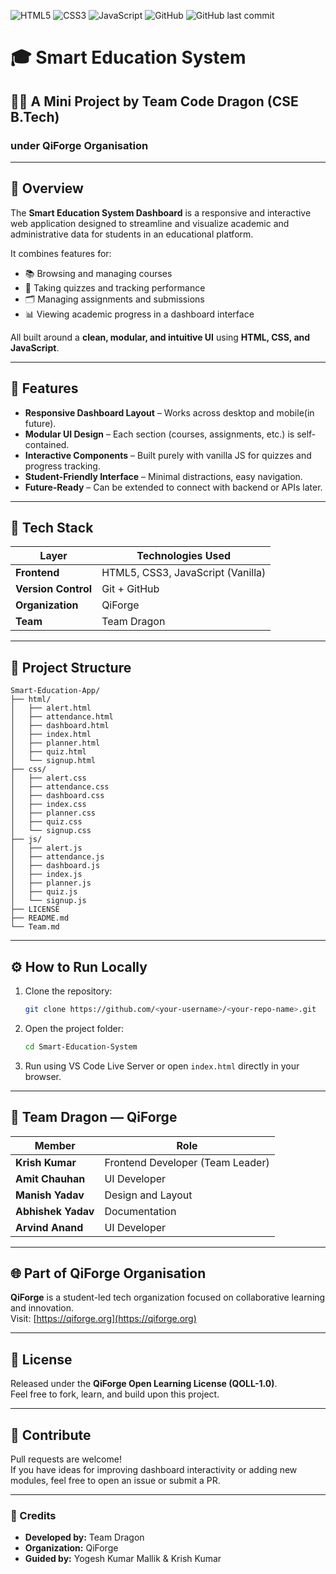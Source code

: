 ![HTML5](https://img.shields.io/badge/HTML5-E34F26?style=for-the-badge&logo=html5&logoColor=white)
![CSS3](https://img.shields.io/badge/CSS3-1572B6?style=for-the-badge&logo=css3&logoColor=white)
![JavaScript](https://img.shields.io/badge/JavaScript-F7DF1E?style=for-the-badge&logo=javascript&logoColor=black)
![GitHub](https://img.shields.io/badge/GitHub-181717?style=for-the-badge&logo=github&logoColor=white)
![GitHub last commit](https://img.shields.io/github/last-commit/QiForge/QiForge-Website?style=for-the-badge)

# 🎓 Smart Education System

## 👨‍💻 A Mini Project by **Team Code Dragon (CSE B.Tech)**  
### under **QiForge Organisation**

---

## 📘 Overview

The **Smart Education System Dashboard** is a responsive and interactive web application designed to streamline and visualize academic and administrative data for students in an educational platform.

It combines features for:
- 📚 Browsing and managing courses  
- 🧠 Taking quizzes and tracking performance  
- 🗂️ Managing assignments and submissions  
- 📊 Viewing academic progress in a dashboard interface  

All built around a **clean, modular, and intuitive UI** using **HTML, CSS, and JavaScript**.

---

## 🚀 Features

- **Responsive Dashboard Layout** – Works across desktop and mobile(in future).  
- **Modular UI Design** – Each section (courses, assignments, etc.) is self-contained.  
- **Interactive Components** – Built purely with vanilla JS for quizzes and progress tracking.  
- **Student-Friendly Interface** – Minimal distractions, easy navigation.  
- **Future-Ready** – Can be extended to connect with backend or APIs later.

---

## 🧱 Tech Stack

| Layer | Technologies Used |
|-------|--------------------|
| **Frontend** | HTML5, CSS3, JavaScript (Vanilla) |
| **Version Control** | Git + GitHub |
| **Organization** | QiForge |
| **Team** | Team Dragon |

---

## 📂 Project Structure

```
Smart-Education-App/
├── html/
│   ├── alert.html
│   ├── attendance.html
│   ├── dashboard.html
│   ├── index.html
│   ├── planner.html
│   ├── quiz.html
│   └── signup.html
├── css/
│   ├── alert.css
│   ├── attendance.css
│   ├── dashboard.css
│   ├── index.css
│   ├── planner.css
│   ├── quiz.css
│   └── signup.css
├── js/
│   ├── alert.js
│   ├── attendance.js
│   ├── dashboard.js
│   ├── index.js
│   ├── planner.js
│   ├── quiz.js
│   └── signup.js
├── LICENSE
├── README.md
└── Team.md

```

---

## ⚙️ How to Run Locally

1. Clone the repository:
   ```bash
   git clone https://github.com/<your-username>/<your-repo-name>.git
   ```
2. Open the project folder:
   ```bash
   cd Smart-Education-System
   ```
3. Run using VS Code Live Server or open `index.html` directly in your browser.

---

## 👥 Team Dragon — QiForge

| Member | Role |
|--------|------|
| **Krish Kumar** | Frontend Developer (Team Leader)|
| **Amit Chauhan** | UI Developer |
| **Manish Yadav** | Design and Layout |
| **Abhishek Yadav** | Documentation |
| **Arvind Anand** | UI Developer |

---

## 🌐 Part of QiForge Organisation

**QiForge** is a student-led tech organization focused on collaborative learning and innovation.  
Visit: [https://qiforge.org](https://qiforge.org)

---

## 🧩 License

Released under the **QiForge Open Learning License (QOLL-1.0)**.  
Feel free to fork, learn, and build upon this project.

---

## 💬 Contribute

Pull requests are welcome!  
If you have ideas for improving dashboard interactivity or adding new modules, feel free to open an issue or submit a PR.

---

### 💜 Credits
- **Developed by:** Team Dragon  
- **Organization:** QiForge  
- **Guided by:** Yogesh Kumar Mallik & Krish Kumar  
